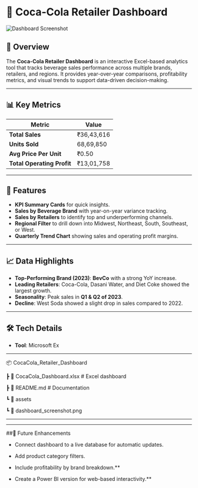 # 🥤 Coca-Cola Retailer Dashboard

![Dashboard Screenshot](assets/dashboard_screenshot.png)

## 📌 Overview
The **Coca-Cola Retailer Dashboard** is an interactive Excel-based analytics tool that tracks beverage sales performance across multiple brands, retailers, and regions. It provides year-over-year comparisons, profitability metrics, and visual trends to support data-driven decision-making.

---

## 📊 Key Metrics
| Metric                   | Value       |
|--------------------------|-------------|
| **Total Sales**          | ₹36,43,616  |
| **Units Sold**           | 68,69,850   |
| **Avg Price Per Unit**   | ₹0.50       |
| **Total Operating Profit** | ₹13,01,758 |

---

## 📂 Features
- **KPI Summary Cards** for quick insights.
- **Sales by Beverage Brand** with year-on-year variance tracking.
- **Sales by Retailers** to identify top and underperforming channels.
- **Regional Filter** to drill down into Midwest, Northeast, South, Southeast, or West.
- **Quarterly Trend Chart** showing sales and operating profit margins.

---

## 📈 Data Highlights
- **Top-Performing Brand (2023)**: **BevCo** with a strong YoY increase.
- **Leading Retailers**: Coca-Cola, Dasani Water, and Diet Coke showed the largest growth.
- **Seasonality**: Peak sales in **Q1 & Q2 of 2023**.
- **Decline**: West Soda showed a slight drop in sales compared to 2022.

---

## 🛠 Tech Details
- **Tool**: Microsoft Ex

---

📦 CocaCola_Retailer_Dashboard

┣ 📜 CocaCola_Dashboard.xlsx # Excel dashboard

┣ 📜 README.md # Documentation

┗ 📂 assets

┗ 📜 dashboard_screenshot.png


---
****
##📌 Future Enhancements

- Connect dashboard to a live database for automatic updates.

- Add product category filters.

- Include profitability by brand breakdown.**

- Create a Power BI version for web-based interactivity.**
